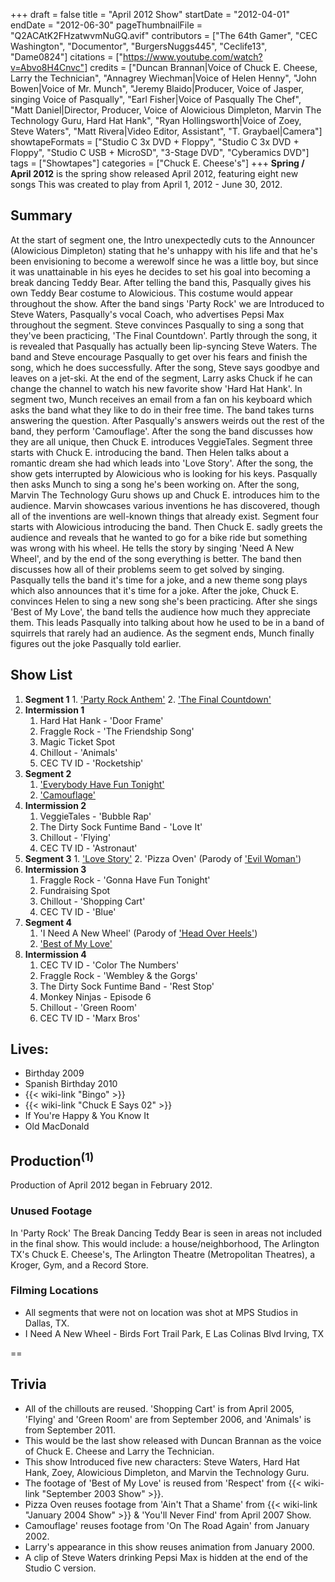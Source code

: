 +++
draft = false
title = "April 2012 Show"
startDate = "2012-04-01"
endDate = "2012-06-30"
pageThumbnailFile = "Q2ACAtK2FHzatwvmNuGQ.avif"
contributors = ["The 64th Gamer", "CEC Washington", "Documentor", "BurgersNuggs445", "Ceclife13", "Dame0824"]
citations = ["https://www.youtube.com/watch?v=Abvo8H4Cnvc"]
credits = ["Duncan Brannan|Voice of Chuck E. Cheese, Larry the Technician", "Annagrey Wiechman|Voice of Helen Henny", "John Bowen|Voice of Mr. Munch", "Jeremy Blaido|Producer, Voice of Jasper, singing Voice of Pasqually", "Earl Fisher|Voice of Pasqually The Chef", "Matt Daniel|Director, Producer, Voice of Alowicious Dimpleton, Marvin The Technology Guru, Hard Hat Hank", "Ryan Hollingsworth|Voice of Zoey, Steve Waters", "Matt Rivera|Video Editor, Assistant", "T. Graybael|Camera"]
showtapeFormats = ["Studio C 3x DVD + Floppy", "Studio C 3x DVD + Floppy", "Studio C USB + MicroSD", "3-Stage DVD", "Cyberamics DVD"]
tags = ["Showtapes"]
categories = ["Chuck E. Cheese's"]
+++
**Spring / April 2012** is the spring show released April 2012, featuring eight new songs
This was created to play from April 1, 2012 - June 30, 2012.

## Summary

At the start of segment one, the Intro unexpectedly cuts to the Announcer (Alowicious Dimpleton) stating that he's unhappy with his life and that he's been envisioning to become a werewolf since he was a little boy, but since it was unattainable in his eyes he decides to set his goal into becoming a break dancing Teddy Bear. After telling the band this, Pasqually gives his own Teddy Bear costume to Alowicious. This costume would appear throughout the show. After the band sings 'Party Rock' we are Introduced to Steve Waters, Pasqually's vocal Coach, who advertises Pepsi Max throughout the segment. Steve convinces Pasqually to sing a song that they've been practicing, 'The Final Countdown'. Partly through the song, it is revealed that Pasqually has actually been lip-syncing Steve Waters. The band and Steve encourage Pasqually to get over his fears and finish the song, which he does successfully. After the song, Steve says goodbye and leaves on a jet-ski. At the end of the segment, Larry asks Chuck if he can change the channel to watch his new favorite show 'Hard Hat Hank'.
In segment two, Munch receives an email from a fan on his keyboard which asks the band what they like to do in their free time. The band takes turns answering the question. After Pasqually's answers weirds out the rest of the band, they perform 'Camouflage'. After the song the band discusses how they are all unique, then Chuck E. introduces VeggieTales.
Segment three starts with Chuck E. introducing the band. Then Helen talks about a romantic dream she had which leads into 'Love Story'. After the song, the show gets interrupted by Alowicious who is looking for his keys. Pasqually then asks Munch to sing a song he's been working on. After the song, Marvin The Technology Guru shows up and Chuck E. introduces him to the audience. Marvin showcases various inventions he has discovered, though all of the inventions are well-known things that already exist.
Segment four starts with Alowicious introducing the band. Then Chuck E. sadly greets the audience and reveals that he wanted to go for a bike ride but something was wrong with his wheel. He tells the story by singing 'Need A New Wheel', and by the end of the song everything is better. The band then discusses how all of their problems seem to get solved by singing. Pasqually tells the band it's time for a joke, and a new theme song plays which also announces that it's time for a joke. After the joke, Chuck E. convinces Helen to sing a new song she's been practicing. After she sings 'Best of My Love', the band tells the audience how much they appreciate them. This leads Pasqually into talking about how he used to be in a band of squirrels that rarely had an audience. As the segment ends, Munch finally figures out the joke Pasqually told earlier.

## Show List

1.   **Segment 1**
    1.  ['Party Rock Anthem'](https://en.wikipedia.org/wiki/Party_Rock_Anthem)
    2.  ['The Final Countdown'](https://en.wikipedia.org/wiki/The_Final_Countdown_(song))
2.  **Intermission 1**
    1.  Hard Hat Hank - 'Door Frame'
    2.  Fraggle Rock - 'The Friendship Song'
    3.  Magic Ticket Spot
    4.  Chillout - 'Animals'
    5.  CEC TV ID - 'Rocketship'
3.  **Segment 2**
    1.  ['Everybody Have Fun Tonight'](https://en.wikipedia.org/wiki/Everybody_Have_Fun_Tonight)
    2.  ['Camouflage'](https://en.wikipedia.org/wiki/Camouflage_(Brad_Paisley_song))
4.  **Intermission 2**
    1.  VeggieTales - 'Bubble Rap'
    2.  The Dirty Sock Funtime Band - 'Love It'
    3.  Chillout - 'Flying'
    4.  CEC TV ID - 'Astronaut'
5.   **Segment 3**
    1.  ['Love Story'](https://en.wikipedia.org/wiki/Love_Story_(Taylor_Swift_song))
    2.  'Pizza Oven' (Parody of ['Evil Woman'](https://en.wikipedia.org/wiki/Evil_Woman_(Electric_Light_Orchestra_song)))
6.  **Intermission 3**
    1.  Fraggle Rock - 'Gonna Have Fun Tonight'
    2.  Fundraising Spot
    3.  Chillout - 'Shopping Cart'
    4.  CEC TV ID - 'Blue'
7.  **Segment 4**
    1.  'I Need A New Wheel' (Parody of ['Head Over Heels'](https://en.wikipedia.org/wiki/Head_over_Heels_(Tears_for_Fears_song)))
    2.  ['Best of My Love'](https://en.wikipedia.org/wiki/Best_of_My_Love_(The_Emotions_song))
8.  **Intermission 4**
    1.  CEC TV ID - 'Color The Numbers'
    2.  Fraggle Rock - 'Wembley & the Gorgs'
    3.  The Dirty Sock Funtime Band - 'Rest Stop'
    4.  Monkey Ninjas - Episode 6
    5.  Chillout - 'Green Room'
    6.  CEC TV ID - 'Marx Bros'

## Lives:

- Birthday 2009
- Spanish Birthday 2010
- {{< wiki-link "Bingo" >}}
- {{< wiki-link "Chuck E Says 02" >}}
- If You're Happy & You Know It
- Old MacDonald

## Production<sup>(1)</sup>

Production of April 2012 began in February 2012.

### Unused Footage

In 'Party Rock' The Break Dancing Teddy Bear is seen in areas not included in the final show. This would include: a house/neighborhood, The Arlington TX's Chuck E. Cheese's, The Arlington Theatre (Metropolitan Theatres), a Kroger, Gym, and a Record Store.

### Filming Locations

- All segments that were not on location was shot at MPS Studios in Dallas, TX.
- I Need A New Wheel - Birds Fort Trail Park, E Las Colinas Blvd Irving, TX

==

## Trivia

- All of the chillouts are reused. 'Shopping Cart' is from April 2005, 'Flying' and 'Green Room' are from September 2006, and 'Animals' is from September 2011.
- This would be the last show released with Duncan Brannan as the voice of Chuck E. Cheese and Larry the Technician.
- This show Introduced five new characters: Steve Waters, Hard Hat Hank, Zoey, Alowicious Dimpleton, and Marvin the Technology Guru.
- The footage of 'Best of My Love' is reused from 'Respect' from {{< wiki-link "September 2003 Show" >}}.
- Pizza Oven reuses footage from 'Ain't That a Shame' from {{< wiki-link "January 2004 Show" >}} & 'You'll Never Find' from April 2007 Show.
- Camouflage' reuses footage from 'On The Road Again' from January 2002.
- Larry's appearance in this show reuses animation from January 2000.
- A clip of Steve Waters drinking Pepsi Max is hidden at the end of the Studio C version.
